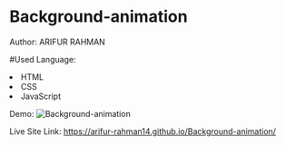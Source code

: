 # Background-animation

Author: ARIFUR RAHMAN

#Used Language:
<li>HTML</li>
<li>CSS</li>
<li>JavaScript</li>

Demo:
![Background-animation](demo.gif)

Live Site Link: https://arifur-rahman14.github.io/Background-animation/